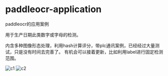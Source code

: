 # paddleocr-application
paddleocr的应用案例

用于生产日期此类数字或字母的检测。

内含多种图像形态处理，利用hash计算评分，带plc通讯案例，已经经过大量测试，只是没有时间去完善了。
有机会可以接着更新，比如利用label进行固定检测范围。

![c1](https://user-images.githubusercontent.com/69734423/149616740-daaba279-f4af-4c94-8376-aea287ce5bfd.png)
![c2](https://user-images.githubusercontent.com/69734423/149616745-24fc686e-a065-4766-b425-307634518a7c.png)
